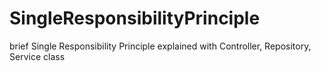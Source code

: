 # SingleResponsibilityPrinciple
brief Single Responsibility Principle explained with Controller, Repository, Service class
